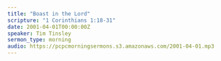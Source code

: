 ```yaml
---
title: "Boast in the Lord"
scripture: "1 Corinthians 1:18-31"
date: 2001-04-01T00:00:00Z
speaker: Tim Tinsley
sermon_type: morning
audio: https://pcpcmorningsermons.s3.amazonaws.com/2001-04-01.mp3 
---
```



